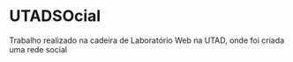 # UTADSOcial
Trabalho realizado na cadeira de Laboratório Web na UTAD, onde foi criada uma rede social 
